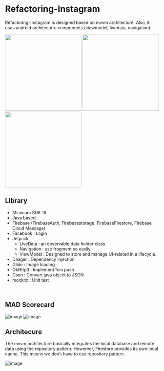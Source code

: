 # Refactoring-Instagram
Refactoring-Instagram is designed based on mvvm architecture.
Also, it uses android architecutre components.(viewmodel, livedata, navigation)
<p>
<img src = "https://user-images.githubusercontent.com/34837583/115967955-51aacb80-a570-11eb-9a99-7108c0580537.png" width = "250">
<img src = "https://user-images.githubusercontent.com/34837583/115968024-933b7680-a570-11eb-8fc5-cd4eadc8a443.png" width = "250">
<img src = "https://user-images.githubusercontent.com/34837583/115968278-114c4d00-a572-11eb-8d24-17d4cf647cc2.png" width = "250">
</p>

## Library
- Minimum SDK 16
- Java based
- Firebase (FirebaseAuth, Firebasestorage, FirebaseFirestore, Firebase Cloud Message)
- Facebook : Login 
- Jetpack
  - LiveData : an observable data holder class
  - Navigation : use fragment so easily
  - ViewModel : Designed to store and manage UI-related in a lifecycle.
- Daager : Dependency Injection
- Glide : Image loading
- OkHttp3 : Implement fcm push
- Gson : Convert java object to JSON
- mockito : Unit test
<br>

## MAD Scorecard
![image](https://user-images.githubusercontent.com/34837583/115968508-41482000-a573-11eb-8df1-211831f9100f.png)
![image](https://user-images.githubusercontent.com/34837583/115968538-65a3fc80-a573-11eb-879a-77893d23cc33.png)
<br>

## Architecure
The mvvm architecture basically integrates the local database and remote data using the repository pattern.
Howerver, Firestore provides its own local cache. This means we don't have to use repository pattern.
<br>

![image](https://user-images.githubusercontent.com/34837583/115969246-fe884700-a576-11eb-8218-53a06f115a93.png)
